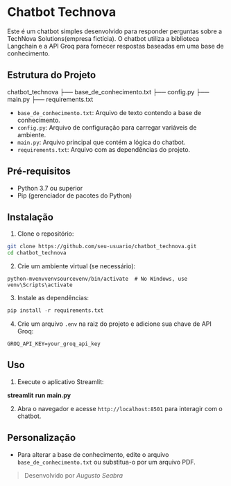 # Chatbot Technova

Este é um chatbot simples desenvolvido para responder perguntas sobre a TechNova Solutions(empresa fictícia). O chatbot utiliza a biblioteca Langchain e a API Groq para fornecer respostas baseadas em uma base de conhecimento.

## Estrutura do Projeto

chatbot_technova ├── base_de_conhecimento.txt ├── config.py ├── main.py ├── requirements.txt

- `base_de_conhecimento.txt`: Arquivo de texto contendo a base de conhecimento.
- `config.py`: Arquivo de configuração para carregar variáveis de ambiente.
- `main.py`: Arquivo principal que contém a lógica do chatbot.
- `requirements.txt`: Arquivo com as dependências do projeto.

## Pré-requisitos

- Python 3.7 ou superior
- Pip (gerenciador de pacotes do Python)

## Instalação

1. Clone o repositório:

```bash
git clone https://github.com/seu-usuario/chatbot_technova.git
cd chatbot_technova
```

2. Crie um ambiente virtual (se necessário):

```python-repl
python-mvenvvenvsourcevenv/bin/activate  # No Windows, use venv\Scripts\activate
```

3. Instale as dependências:

```python
pip install -r requirements.txt
```

4. Crie um arquivo `.env` na raiz do projeto e adicione sua chave de API Groq:

```
GROQ_API_KEY=your_groq_api_key
```

## Uso

1. Execute o aplicativo Streamlit:

**streamlit** **run** **main.py**

2. Abra o navegador e acesse `http://localhost:8501` para interagir com o chatbot.

## Personalização

- Para alterar a base de conhecimento, edite o arquivo `base_de_conhecimento.txt` ou substitua-o por um arquivo PDF.

> Desenvolvido por _Augusto Seabra_

